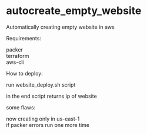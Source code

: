 # autocreate_empty_website

Automatically creating empty website in aws

Requirements:

packer\
terraform\
aws-cli

How to deploy:

run website_deploy.sh script

in the end script returns ip of website

some flaws:

now creating only in us-east-1\
if packer errors run one more time
